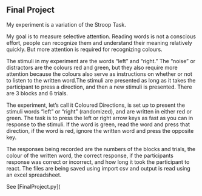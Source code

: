## Final Project
My experiment is a variation of the Stroop Task.

My goal is to measure selective attention. Reading words is not a conscious effort, people can recognize them and understand their meaning relatively quickly. But more attention is required for recognizing colours. 

The stimuli in my experiment are the words “left” and “right.” The “noise” or distractors are the colours red and green, but they also require more attention because the colours also serve as instructions on whether or not to listen to the written word.The stimuli are presented as long as it takes the participant to press a direction, and then a new stimuli is presented. There are 3 blocks and 6 trials.

The experiment, let’s call it Coloured Directions, is set up to present the stimuli words “left” or “right” (randomized), and are written in either red or green. The task is to press the left or right arrow keys as fast as you can in response to the stimuli. If the word is green, read the word and press that direction, if the word is red, ignore the written word and press the opposite key. 

The responses being recorded are the numbers of the blocks and trials, the colour of the written word, the correct response, if the participants response was correct or incorrect, and how long it took the participant to react. The files are being saved using import csv and output is read using an excel spreadsheet. 

See [FinalProject.py](
